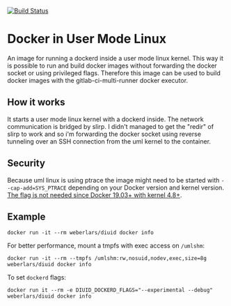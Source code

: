 [![Build Status](https://travis-ci.org/weber-software/diuid.svg?branch=master)](https://travis-ci.org/weber-software/diuid)

# Docker in User Mode Linux

An image for running a dockerd inside a user mode linux kernel.
This way it is possible to run and build docker images without forwarding the docker socket or using privileged flags.
Therefore this image can be used to build docker images with the gitlab-ci-multi-runner docker executor.

## How it works

It starts a user mode linux kernel with a dockerd inside.
The network communication is bridged by slirp.
I didn't managed to get the "redir" of slirp to work and so i'm forwarding the docker socket using reverse tunneling over an SSH connection from the uml kernel to the container.

## Security

Because uml linux is using ptrace the image might need to be started with `--cap-add=SYS_PTRACE` depending on your Docker version and kernel version. 
[The flag is not needed since Docker 19.03+ with kernel 4.8+](https://github.com/moby/moby/pull/38137).

## Example

`docker run -it --rm weberlars/diuid docker info`

For better performance, mount a tmpfs with exec access on `/umlshm`:

`docker run -it --rm --tmpfs /umlshm:rw,nosuid,nodev,exec,size=8g weberlars/diuid docker info`

To set `dockerd` flags:

`docker run it --rm -e DIUID_DOCKERD_FLAGS="--experimental --debug" weberlars/diuid docker info`
